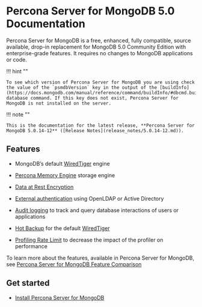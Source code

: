 # Percona Server for MongoDB 5.0 Documentation

Percona Server for MongoDB is a free, enhanced, fully compatible, source available, drop-in replacement
for MongoDB 5.0 Community Edition with enterprise-grade features.
It requires no changes to MongoDB applications or code.

!!! hint ""

    To see which version of Percona Server for MongoDB you are using check the value of the `psmdbVersion` key in the output of the [buildInfo](https://docs.mongodb.com/manual/reference/command/buildInfo/#dbcmd.buildInfo) database command. If this key does not exist, Percona Server for MongoDB is not installed on the server.

!!! note ""

    This is the documentation for the latest release, **Percona Server for MongoDB 5.0.14-12** ([Release Notes](release_notes/5.0.14-12.md)).



## Features

* MongoDB’s default [WiredTiger](https://docs.mongodb.org/manual/core/wiredtiger/) engine

* [Percona Memory Engine](inmemory.md) storage engine

* [Data at Rest Encryption](data-at-rest-encryption.md)

* [External authentication](authentication.md#ext-auth)
using OpenLDAP or Active Directory

* [Audit logging](audit-logging.md) to track and query database interactions of users or applications

* [Hot Backup](hot-backup.md) for the default [WiredTiger](https://docs.mongodb.org/manual/core/wiredtiger/)

* [Profiling Rate Limit](rate-limit.md) to decrease the impact of the profiler on performance

To learn more about the features, available in Percona Server for MongoDB, see [Percona Server for MongoDB Feature Comparison](comparison.md)


## Get started

* [Install Percona Server for MongoDB](install/index.md)